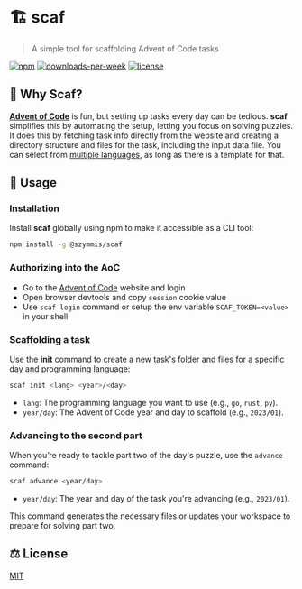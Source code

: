 # 🏗️ scaf

> A simple tool for scaffolding Advent of Code tasks

[![npm](https://img.shields.io/npm/v/@szymmis/scaf)](https://www.npmjs.org/package/@szymmis/scaf)
[![downloads-per-week](https://img.shields.io/npm/dt/@szymmis/scaf?color=success)](https://www.npmjs.org/package/@szymmis/scaf)
[![license](https://img.shields.io/npm/l/@szymmis/scaf?color=purple)](https://www.npmjs.org/package/@szymmis/scaf)

## 🤔 Why Scaf?

[**Advent of Code**](https://adventofcode.com) is fun, but setting up tasks every day can be tedious. **scaf** simplifies this by automating the setup, letting you focus on solving puzzles. It does this by fetching task info directly from the website and creating a directory structure and files for the task, including the input data file.
You can select from [multiple languages](./templates/), as long as there is a template for that.

## 🚀 Usage

### Installation

Install **scaf** globally using npm to make it accessible as a CLI tool:

```bash
npm install -g @szymmis/scaf
```

### Authorizing into the AoC

- Go to the [Advent of Code](https://adventofcode.com/auth/login) website and login
- Open browser devtools and copy `session` cookie value
- Use `scaf login` command or setup the env variable `SCAF_TOKEN=<value>` in your shell

### Scaffolding a task

Use the **init** command to create a new task's folder and files for a specific day and programming language:

```bash
scaf init <lang> <year>/<day>
```

- `lang`: The programming language you want to use (e.g., `go`, `rust`, `py`).
- `year/day`: The Advent of Code year and day to scaffold (e.g., `2023/01`).

### Advancing to the second part

When you’re ready to tackle part two of the day's puzzle, use the `advance` command:

```bash
scaf advance <year/day>
```

- `year/day`: The year and day of the task you're advancing (e.g., `2023/01`).

This command generates the necessary files or updates your workspace to prepare for solving part two.

## ⚖️ License

[MIT](./LICENSE)
